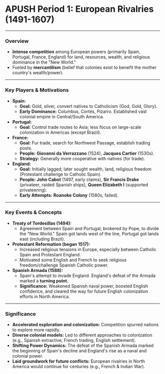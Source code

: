 # APUSH Period 1: European Rivalries (1491-1607)

---

### **Overview**
*   **Intense competition** among European powers (primarily Spain, Portugal, France, England) for land, resources, wealth, and religious dominance in the "New World."
*   Fueled by **mercantilism** (belief that colonies exist to benefit the mother country's wealth/power).

---

### **Key Players & Motivations**

*   **Spain:**
    *   **Goal:** Gold, silver, convert natives to Catholicism (God, Gold, Glory).
    *   **Early Dominance:** Columbus, Cortés, Pizarro. Established vast colonial empire in Central/South America.
*   **Portugal:**
    *   **Goal:** Control trade routes to Asia; less focus on large-scale colonization in Americas (except Brazil).
*   **France:**
    *   **Goal:** Fur trade, search for Northwest Passage, establish trading posts.
    *   **People:** **Giovanni da Verrazzano** (1524), **Jacques Cartier** (1530s).
    *   **Strategy:** Generally more cooperative with natives (for trade).
*   **England:**
    *   **Goal:** Initially lagged; later sought wealth, land, religious freedom (Protestant challenge to Catholic Spain).
    *   **People:** **John Cabot** (1497, early claims), **Sir Francis Drake** (privateer, raided Spanish ships), **Queen Elizabeth I** (supported privateering).
    *   **Early Attempts:** **Roanoke Colony** (1580s, failed).

---

### **Key Events & Concepts**

*   **Treaty of Tordesillas (1494):**
    *   Agreement between Spain and Portugal, brokered by Pope, to divide the "New World." Spain got lands west of the line, Portugal got lands east (including Brazil).
*   **Protestant Reformation (began 1517):**
    *   Increased religious tensions in Europe, especially between Catholic Spain and Protestant England.
    *   Motivated some English and French to seek religious freedom/challenge Spanish Catholic power.
*   **Spanish Armada (1588):**
    *   Spain's attempt to invade England. England's defeat of the Armada marked a **turning point.**
    *   **Significance:** Weakened Spanish naval power, boosted English confidence, and cleared the way for future English colonization efforts in North America.

---

### **Significance**

*   **Accelerated exploration and colonization:** Competition spurred nations to explore more rapidly.
*   **Diverse colonial models:** Led to different approaches to colonization (e.g., Spanish extractive, French trading, English settlement).
*   **Shifting Power Dynamics:** The defeat of the Spanish Armada marked the beginning of Spain's decline and England's rise as a naval and colonial power.
*   **Laid groundwork for future conflicts:** European rivalries in North America would continue for centuries (e.g., French & Indian War).